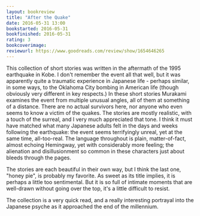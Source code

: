 ```yaml
---
layout: bookreview
title: "After the Quake"
date: 2016-05-31 13:00
bookstarted: 2016-05-31
bookfinished: 2016-05-31
rating: 3
bookcoverimage: 
reviewurl: https://www.goodreads.com/review/show/1654646265
---
```


This collection of short stories was written in the aftermath of the 1995 earthquake in Kobe. I don't remember the event all that well, but it was apparently quite a traumatic experience in Japanese life - perhaps similar, in some ways, to the Oklahoma City bombing in American life (though obviously very different in key respects.) In these short stories Murakami examines the event from multiple unusual angles, all of them at something of a distance. There are no actual survivors here, nor anyone who even seems to know a victim of the quakes. The stories are mostly realistic, with a touch of the surreal, and I very much appreciated that tone. I think it must have matched what many Japanese adults felt in the days and weeks following the earthquake: the event seems terrifyingly unreal, yet at the same time, all-too-real. The language throughout is plain, matter-of-fact, almost echoing Hemingway, yet with considerably more feeling; the alienation and disillusionment so common in these characters just about bleeds through the pages.



The stories are each beautiful in their own way, but I think the last one, "honey pie", is probably my favorite. As sweet as its title implies, it is perhaps a little too sentimental. But it is so full of intimate moments that are well-drawn without going over the top, it's a little difficult to resist.



The collection is a very quick read, and a really interesting portrayal into the Japanese psyche as it approached the end of the millennium.